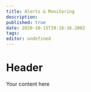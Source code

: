 ```yaml
---
title: Alerts & Monitoring
description: 
published: true
date: 2020-10-15T19:16:16.200Z
tags: 
editor: undefined
---
```


# Header
Your content here